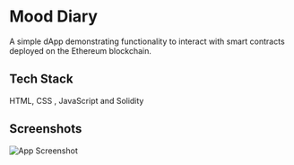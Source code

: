
# Mood Diary

A simple dApp demonstrating functionality to interact with smart contracts deployed on the Ethereum blockchain.




## Tech Stack

HTML, CSS , JavaScript and Solidity


## Screenshots

![App Screenshot](https://i.imgur.com/PB4heDU.png)

